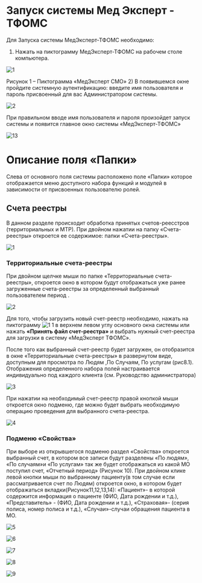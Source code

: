 <!-- TITLE: Ведение базы территориальных счетов реестров -->
<!-- SUBTITLE: РУКОВОДСТВО ПОЛЬЗОВАТЕЛЯ -->

# Запуск системы Мед Эксперт - ТФОМС

Для Запуска системы МедЭксперт-ТФОМС  необходимо:
1)	Нажать на пиктограмму МедЭксперт-ТФОМС  на рабочем столе компьютера.

![1](/uploads/09/1.png "1")

Рисунок 1 – Пиктограмма «МедЭксперт СМО»
2)	В появившемся окне  пройдите системную аутентификацию: введите имя пользователя и пароль присвоенный для вас Администратором системы.

 ![2](/uploads/09/2.png "2")
 
При правильном вводе имя пользователя и пароля произойдет запуск системы и появится главное окно системы «МедЭксперт-ТФОМС»     

![13](/uploads/10/13.png "13")

#  Описание поля «Папки»
 Слева от основного поля системы расположено поле «Папки» которое отображается меню доступного набора функций и модулей в зависимости от присвоенных пользователю ролей.

##  Счета реестры

В данном разделе происходит обработка принятых счетов-реесстров (территориальных и МТР). При двойном нажатии на папку «Счета-реестры» откроется ее содержимое: папки «Счета-реестры».

![1](/uploads/10/1.png "1")

###  Территориальные счета-реестры

При двойном щелчке мыши по папке «Территориальные счета-реестры», откроется окно в котором будут отображаться уже ранее загруженные счета-реестры за определенный выбранный пользователем период .

![2](/uploads/10/2.png "2")

Для того, чтобы загрузить новый счет-реестр необходимо, нажать на пиктограмму ![1 1](/uploads/00001/1-1.jpg "1 1")  в верхнем левом углу основного окна системы или нажать **«Принять файл счет-реестра»** и выбрать нужный счет-реестра для загрузки в систему «МедЭксперт ТФОМС».

После того как выбранный счет-реестр будет загружен, он отобразится в окне «Территориальные счета-реестры» в развернутом виде, доступным для просмотра по Людям ,По Случаям, По услугам (рис8.1). Отображения определенного набора полей настраивается индивидуально под каждого клиента (см. Руководство администратора)

![3](/uploads/10/3.png "3")

При нажатии на необходимый счет-реестр правой кнопкой мыши откроется окно подменю, где можно будет выбрать необходимую операцию проведения для выбранного счета-реестра.

![4](/uploads/10/4.png "4")

### Подменю «Свойства»

При выборе из открывшегося подменю раздел «Свойства» откроется выбранный счет, в котором все записи будут разделены «По людям», «По случаям»и «По услугам» так же будет отображаться из какой МО поступил счет, «Отчетный период» (Рисунок 10).  При двойном клике левой кнопки мыши по выбранному пациенту(в том случае если рассматривается счет по Людям) откроется окно, в котором будет отображаться вкладки(Рисунок11,12,13,14): «Пациент»- в которой содержится информация о пациенте (ФИО, Дата рождении и т.д.), «Представитель» - (ФИО, Дата рождении и т.д.), «Страховая»- (серия полиса, номер полиса и т.д.), «Случаи»-случаи обращения пациента в МО.

![5](/uploads/10/5.png "5")

![6](/uploads/10/6.png "6")

![7](/uploads/10/7.png "7")

![8](/uploads/10/8.png "8")

![9](/uploads/10/9.png "9")




